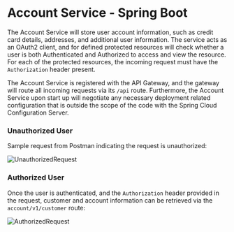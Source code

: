 # Account Service - Spring Boot

The Account Service will store user account information, such as credit card details, addresses, and additional user information. The service acts as an OAuth2 client, and for defined protected resources will check whether a user is both Authenticated and Authorized to access and view the resource. For each of the protected resources, the incoming request must have the `Authorization` header present. 

The Account Service is registered with the API Gateway, and the gateway will route all incoming requests via its `/api` route. Furthermore, the Account Service upon start up will negotiate any necessary deployment related configuration that is outside the scope of the code with the Spring Cloud Configuration Server. 

### Unauthorized User

Sample request from Postman indicating the request is unauthorized:

![UnauthorizedRequest](https://i.imgur.com/L98KHQ5.jpg)

### Authorized User

Once the user is authenticated, and the `Authorization` header provided in the request, customer and account information can be retrieved via the `account/v1/customer` route:

![AuthorizedRequest](https://i.imgur.com/avTLxMS.jpg)

